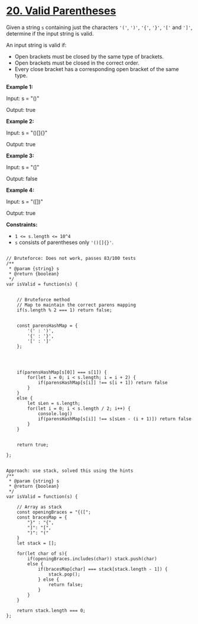 # [20. Valid Parentheses](https://leetcode.com/problems/valid-parentheses/description/)

Given a string `s` containing just the characters `'('`, `')'`, `'{'`, `'}'`, `'['` and `']'`, determine if the input string is valid.

An input string is valid if:

- Open brackets must be closed by the same type of brackets.
- Open brackets must be closed in the correct order.
- Every close bracket has a corresponding open bracket of the same type.

**Example 1:**

<div class="example-block">
Input: s = "()"

Output: true

**Example 2:**

<div class="example-block">
Input: s = "()[]{}"

Output: true

**Example 3:**

<div class="example-block">
Input: s = "(]"

Output: false

**Example 4:**

<div class="example-block">
Input: s = "([])"

Output: true

**Constraints:**

- `1 <= s.length <= 10^4`
- `s` consists of parentheses only `'()[]{}'`.

```

// Bruteforce: Does not work, passes 83/100 tests
/**
 * @param {string} s
 * @return {boolean}
 */
var isValid = function(s) {


    // Bruteforce method
    // Map to maintain the correct parens mapping
    if(s.length % 2 === 1) return false;


    const parensHashMap = {
        '(' : ')',
        '{' : '}',
        '[' : ']'
    };




    if(parensHashMap[s[0]] === s[1]) {
        for(let i = 0; i < s.length; i = i + 2) {
            if(parensHashMap[s[i]] !== s[i + 1]) return false
        }
    }
    else {
        let sLen = s.length;
        for(let i = 0; i < s.length / 2; i++) {
            console.log()
            if(parensHashMap[s[i]] !== s[sLen - (i + 1)]) return false
        }
    }


    return true;

};


```






```
Approach: use stack, solved this using the hints
/**
 * @param {string} s
 * @return {boolean}
 */
var isValid = function(s) {

    // Array as stack
    const openingBraces = "{([";
    const bracesMap = {
        "}" : "{",
        "]": "[",
        ")": "("
    }
    let stack = [];

    for(let char of s){
        if(openingBraces.includes(char)) stack.push(char)
        else {
            if(bracesMap[char] === stack[stack.length - 1]) {
                stack.pop();
            } else {
                return false;
            }
        }
    }

    return stack.length === 0;
};
```
